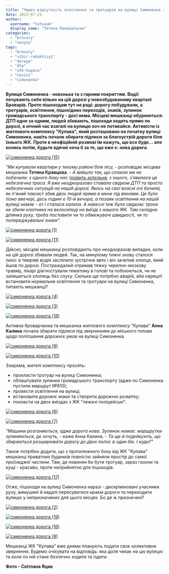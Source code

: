```yaml
---
title: "Через відсутність освітлення та тротуарів на вулиці Симоненка збивають мешканців"
date: 2015-07-23
author: 
  username: "tatuuum"
  display_name: "Тетяна Панкратьєва"
categories: 
  - "brovary"
  - "novyny"
tags: 
  - "brovary"
  - "vibir-redaktsiyi"
  - "doroga"
  - "dtp"
  - "zhk-kupava"
  - "novini"
  - "simonenka"
---
```


**Вулиця Симоненка - новенька та з гарним покриттям. Водії почувають себе вільно на цій дорозі у новозбудованому кварталі Броварів. Проте пішоходам тут не раді: дорогу побудували, а тротуарів, освітлення, пішохідних переходів, знаків, зупинок громадського транспорту - досі нема. Місцеві мешканці обурюються: ДТП одне за одним, людей збивають, пішоходи ходять прямо по дорозі, в нічний час взагалі на вулицю хоч не потикайся. Активісти із житлового комплексу "Купава", який розташовано на початку вулиці Симоненка, навіть почали збирати підписи за благоустрій дороги біля їхнього ЖК. Проте в неофіційній розмові їм кажуть, що все буде... але колись потім, будьте вдячні хоча б за те, що вже є: нова дорога.**

[![симоненка дорога (15)](https://mpz.brovary.org/wp-content/uploads/2015/07/symonenka-doroga-15.jpg)](https://mpz.brovary.org/wp-content/uploads/2015/07/symonenka-doroga-15.jpg)

_"Ми купували квартири у тихому районі біля лісу,_ - розповідає місцева мешканка **Тетяна Кравцова**. - _А вийшло так, що спокою ми не побачили: з одного боку нас [травить котельня](https://mpz.brovary.org/brovarchani-napisali-skargu-na-smorid-vid-kotelni-shho-z-tsogo-viyshlo/), з іншого, з'явилася ця небезпечна траса. Я вже неодноразово ставала свідком ДТП та просто небезпечних ситуацій на нашій дорозі. Якось на свої власні очі бачила, як п'яний таксист збив двох людей прямо в мене під вікнами. Це було пізно ввечері, десь годині о 10-й вечора, а позаяк освітлення на нашій вулиці немає - от і сталася халепа. А навесні теж була свідком: трохи не збили хлопчика на велосипеді на виїзді з нашого ЖК. Там складна ділянка руху, треба поставити чи то обмежувачі швидкості, чи то попереджувальні знаки"._

[![симоненка дорога (1)](https://mpz.brovary.org/wp-content/uploads/2015/07/symonenka-doroga-1.jpg)](https://mpz.brovary.org/wp-content/uploads/2015/07/symonenka-doroga-1.jpg)

[![симоненка дорога (11)](https://mpz.brovary.org/wp-content/uploads/2015/07/symonenka-doroga-11.jpg)](https://mpz.brovary.org/wp-content/uploads/2015/07/symonenka-doroga-11.jpg)

Дійсно, місцеві мешканці розповідають про неодноразові випадки, коли на цій дорозі збивали людей. Так, на минулому тижні знову сталося лихо: в темряві водія засліпило зустрічне авто і він зачепив хлопця, який йшов по дорозі. Постраждалий отримав тяжку черепно-мозкову травму, лікарі діагностували гематому в голові та побоюються, чи не залишиться хлопець без слуху. Скільки ще потрібно аварій, аби нарешті встановити нормальне освітлення та тротуари на вулиці Симоненка, питають мешканці?

[![симоненка дорога (4)](https://mpz.brovary.org/wp-content/uploads/2015/07/symonenka-doroga-4.jpg)](https://mpz.brovary.org/wp-content/uploads/2015/07/symonenka-doroga-4.jpg)

[![симоненка дорога (3)](https://mpz.brovary.org/wp-content/uploads/2015/07/symonenka-doroga-3.jpg)](https://mpz.brovary.org/wp-content/uploads/2015/07/symonenka-doroga-3.jpg)

[![симоненка дорога (18)](https://mpz.brovary.org/wp-content/uploads/2015/07/symonenka-doroga-18.jpg)](https://mpz.brovary.org/wp-content/uploads/2015/07/symonenka-doroga-18.jpg)

Активна броварчанка та мешканка житлового комплексу "Купава" **Анна Калина** почала збирати підписи під зверненням до міського голови щодо поліпшення дорожніх умов на вулиці Симоненка.

[![симоненка дорога (9)](https://mpz.brovary.org/wp-content/uploads/2015/07/symonenka-doroga-9.jpg)](https://mpz.brovary.org/wp-content/uploads/2015/07/symonenka-doroga-9.jpg)

[![симоненка дорога (10)](https://mpz.brovary.org/wp-content/uploads/2015/07/symonenka-doroga-10.jpg)](https://mpz.brovary.org/wp-content/uploads/2015/07/symonenka-doroga-10.jpg)

Зокрема, жителі комплексу просять:

- прокласти тротуар на вулиці Симоненка;
- облаштувати зупинки громадського транспорту (адже по Симоненка пустили маршрут №810);
- провести освітлення на вулиці;
- встановити дорожні знаки та створити дорожню розмітку;
- покласти на двох виїздах з ЖК "лежачі поліцейські".

[![симоненка дорога (6)](https://mpz.brovary.org/wp-content/uploads/2015/07/symonenka-doroga-6.jpg)](https://mpz.brovary.org/wp-content/uploads/2015/07/symonenka-doroga-6.jpg)

[![симоненка дорога (7)](https://mpz.brovary.org/wp-content/uploads/2015/07/symonenka-doroga-7.jpg)](https://mpz.brovary.org/wp-content/uploads/2015/07/symonenka-doroga-7.jpg)

_"Машини розганяються, адже дорога нова. Зупинок немає: маршрутки зупиняються, де хочуть,_ - каже Анна Калина. - _Та ще й подейкують, що збираються розширювати дорогу до двох полос в один бік. І куди?"_

Також потрібно додати, що з протилежного боку від ЖК "Купава" мешканці приватних будинків повністю зайняли простір до самої проїзжджої частини. Там, де повинен би бути тротуар, зараз газони та кущі - красиво, проте неприйнятно для пішоходів.

[![симоненка дорога (17)](https://mpz.brovary.org/wp-content/uploads/2015/07/symonenka-doroga-17.jpg)](https://mpz.brovary.org/wp-content/uploads/2015/07/symonenka-doroga-17.jpg)

Отже, пішоходи на вулиці Симоненка наразі - дискріміновані учасники руху, вимушені й надалі пересуватися краєм дороги та переходити вулицю у непризначених для цього місцях. Бо де ж призначені?

[![симоненка дорога (2)](https://mpz.brovary.org/wp-content/uploads/2015/07/symonenka-doroga-2.jpg)](https://mpz.brovary.org/wp-content/uploads/2015/07/symonenka-doroga-2.jpg)

[![симоненка дорога (19)](https://mpz.brovary.org/wp-content/uploads/2015/07/symonenka-doroga-19.jpg)](https://mpz.brovary.org/wp-content/uploads/2015/07/symonenka-doroga-19.jpg)

[![симоненка дорога (16)](https://mpz.brovary.org/wp-content/uploads/2015/07/symonenka-doroga-16.jpg)](https://mpz.brovary.org/wp-content/uploads/2015/07/symonenka-doroga-16.jpg)

[![симоненка дорога (8)](https://mpz.brovary.org/wp-content/uploads/2015/07/symonenka-doroga-8.jpg)](https://mpz.brovary.org/wp-content/uploads/2015/07/symonenka-doroga-8.jpg)

Мешканці ЖК "Купава" вже днями планують подати своє колективне звернення. Будемо очікувати на відповідь: яка доля чекає на цю вулицю та коли по ній стане безпечно ходити та їздити.

**Фото - Світлана Яцив**
